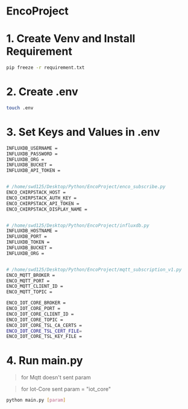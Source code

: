 # EncoProject

# 1. Create Venv and Install Requirement
```bash
pip freeze -r requirement.txt
```

# 2. Create .env
```bash
touch .env
```

# 3. Set Keys and Values in .env
```bash
INFLUXDB_USERNAME = 
INFLUXDB_PASSWORD = 
INFLUXDB_ORG = 
INFLUXDB_BUCKET = 
INFLUXDB_API_TOKEN = 


# /home/swd125/Desktop/Python/EncoProject/enco_subscribe.py
ENCO_CHIRPSTACK_HOST = 
ENCO_CHIRPSTACK_AUTH_KEY = 
ENCO_CHIRPSTACK_API_TOKEN = 
ENCO_CHIRPSTACK_DISPLAY_NAME = 


# /home/swd125/Desktop/Python/EncoProject/influxdb.py
INFLUXDB_HOSTNAME = 
INFLUXDB_PORT = 
INFLUXDB_TOKEN = 
INFLUXDB_BUCKET = 
INFLUXDB_ORG = 


# /home/swd125/Desktop/Python/EncoProject/mqtt_subscription_v1.py
ENCO_MQTT_BROKER = 
ENCO_MQTT_PORT = 
ENCO_MQTT_CLIENT_ID = 
ENCO_MQTT_TOPIC = 

ENCO_IOT_CORE_BROKER = 
ENCO_IOT_CORE_PORT = 
ENCO_IOT_CORE_CLIENT_ID = 
ENCO_IOT_CORE_TOPIC = 
ENCO_IOT_CORE_TSL_CA_CERTS = 
ENCO_IOT_CORE_TSL_CERT_FILE= 
ENCO_IOT_CORE_TSL_KEY_FILE = 
```

# 4. Run main.py 
> for Mqtt doesn't sent param

> for Iot-Core sent param = "iot_core"
```bash
python main.py [param]
```

